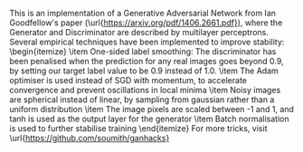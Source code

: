 This is an implementation of a Generative Adversarial Network from Ian Goodfellow's paper (\url{https://arxiv.org/pdf/1406.2661.pdf}), where the Generator and Discriminator are described by multilayer perceptrons. Several empirical techniques have been implemented to improve stability: <br>
\begin{itemize}
\item One-sided label smoothing: The discriminator has been penalised when the prediction for any real images goes beyond 0.9, by setting our target label value to be 0.9 instead of 1.0. 
\item The Adam optimiser is used instead of SGD with momentum, to accelerate convergence and prevent oscillations in local minima
\item Noisy images are spherical instead of linear, by sampling from gaussian rather than a uniform distribution
\item The image pixels are scaled between -1 and 1, and tanh is used as the output layer for the generator
\item Batch normalisation is used to further stabilise training
\end{itemize}
For more tricks, visit \url{https://github.com/soumith/ganhacks}
